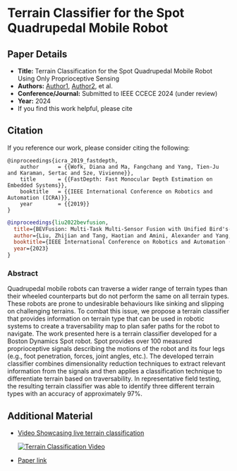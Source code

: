 # Terrain Classifier for the Spot Quadrupedal Mobile Robot



## Paper Details
- **Title:** Terrain Classification for the Spot Quadrupedal Mobile Robot Using Only Proprioceptive Sensing
- **Authors:** [Author1](https://author1.github.io), [Author2](https://author2.github.io), et al.
- **Conference/Journal:** Submitted to IEEE CCECE 2024 (under review)
- **Year:** 2024
- If you find this work helpful, please cite
## Citation
If you reference our work, please consider citing the following:

    @inproceedings{icra_2019_fastdepth,
    	author      = {{Wofk, Diana and Ma, Fangchang and Yang, Tien-Ju and Karaman, Sertac and Sze, Vivienne}},
    	title       = {{FastDepth: Fast Monocular Depth Estimation on Embedded Systems}},
    	booktitle   = {{IEEE International Conference on Robotics and Automation (ICRA)}},
    	year        = {{2019}}
    }

```bibtex
@inproceedings{liu2022bevfusion,
  title={BEVFusion: Multi-Task Multi-Sensor Fusion with Unified Bird's-Eye View Representation},
  author={Liu, Zhijian and Tang, Haotian and Amini, Alexander and Yang, Xingyu and Mao, Huizi and Rus, Daniela and Han, Song},
  booktitle={IEEE International Conference on Robotics and Automation (ICRA)},
  year={2023}
}
```
 
### Abstract
Quadrupedal mobile robots can traverse a wider range of terrain types than their wheeled counterparts but do not perform the same on all terrain types. These robots are prone to undesirable behaviours like sinking and slipping on challenging terrains. To combat this issue, we propose a terrain classifier that provides information on terrain type that can be used in robotic systems to create a traversability map to plan safer paths for the robot to navigate. The work presented here is a terrain classifier developed for a Boston Dynamics Spot robot. Spot provides over 100 measured proprioceptive signals describing the motions of the robot and its four legs (e.g., foot penetration, forces, joint angles, etc.). The developed terrain classifier combines dimensionality reduction techniques to extract relevant information from the signals and then applies a classification technique to differentiate terrain based on traversability. In representative field testing, the resulting terrain classifier was able to identify three different terrain types with an accuracy of approximately 97%.

## Additional Material
- [Video Showcasing live terrain classification](http://www.youtube.com/watch?v=VEtKG984fVE)
  
  [![Terrain Classification Video](http://img.youtube.com/vi/VEtKG984fVE/0.jpg)](http://www.youtube.com/watch?v=VEtKG984fVE)
- [Paper link](TBA)



